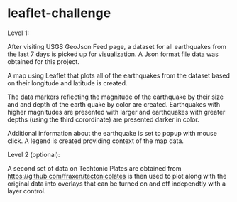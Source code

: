 # leaflet-challenge

Level 1:

After visiting USGS GeoJson Feed page, a dataset for all earthquakes from the last 7 days is picked up for visualization. 
A Json format file data was obtained for this project. 

A map using Leaflet that plots all of the earthquakes from the dataset based on their longitude and latitude is created.

The data markers reflecting the magnitude of the earthquake by their size and and depth of the earth quake by color are created. Earthquakes with higher magnitudes are presented with larger and earthquakes with greater depths (using the third corordinate) are presented darker in color.

Additional information about the earthquake is set to popup with mouse click. A legend is created providing context of the map data. 


Level 2 (optional):

A second set of data on Techtonic Plates are obtained from https://github.com/fraxen/tectonicplates is then used to plot along with the original data into overlays that can be turned on and off independtly with a layer control.  





